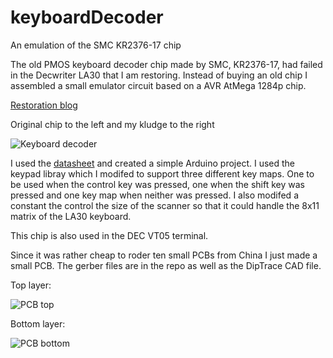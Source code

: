 keyboardDecoder
===============

An emulation of the SMC KR2376-17 chip

The old PMOS keyboard decoder chip made by SMC, KR2376-17, had failed in the Decwriter LA30 that I am restoring. Instead of buying an old chip I assembled a small emulator circuit based on a AVR AtMega 1284p chip.

[Restoration blog](http://www.datormuseum.se/computers/digital-equipment-corporation/pdp-11-04.html)

Original chip to the left and my kludge to the right

![Keyboard decoder](http://storage.datormuseum.se/u/96935524/Datormusuem/KBD_decoder.png)

I used the [datasheet](http://storage.datormuseum.se/u/96935524/Datormusuem/KR2376.pdf) and created a simple Arduino project. I used the keypad libray which I modifed to support three different key maps. One to be used when the control key was pressed, one when the shift key was pressed and one key map when neither was pressed. I also modifed a constant the control the size of the scanner so that it could handle the 8x11 matrix of the LA30 keyboard.

This chip is also used in the DEC VT05 terminal.

Since it was rather cheap to roder ten small PCBs from China I just made a small PCB. The gerber files are in the repo as well as the DipTrace CAD file.

Top layer:

![PCB top](http://storage.datormuseum.se/u/96935524/Datormusuem/LA30keyboardDecoder/LA30top.png)

Bottom layer:

![PCB bottom](http://storage.datormuseum.se/u/96935524/Datormusuem/LA30keyboardDecoder/LA30bottom.png)
